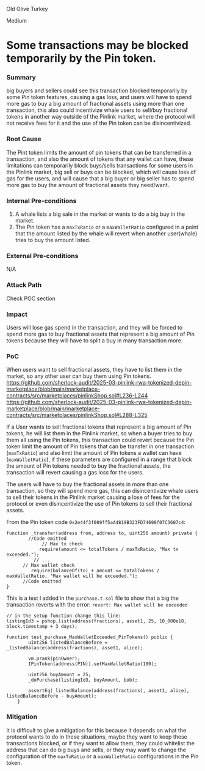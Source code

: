 Old Olive Turkey

Medium

# Some transactions may be blocked temporarily by the Pin token.

### Summary

big buyers and sellers could see this transaction blocked temporarily by some Pin token features, causing a gas loss, and users will have to spend more gas to buy a big amount of fractional assets using more than one transaction, this also could incentivize whale users to sell/buy fractional tokens in another way outside of the Pinlink market, where the protocol will not receive fees for it and the use of the Pin token can be disincentivized.

### Root Cause

The Pint token limits the amount of pin tokens that can be transferred in a transaction, and also the amount of tokens that any wallet can have, these limitations can temporarily block buys/sells transactions for some users in the Pinlink market, big sell or buys can be blocked, which will cause loss of gas for the users, and will cause that a big buyer or big seller has to spend more gas to buy the amount of fractional assets they need/want.

### Internal Pre-conditions

1. A whale lists a big sale in the market or wants to do a big buy in the market.
2. The Pin token has a `maxTxRatio` or a `maxWalletRatio` configured in a point that the amount listed by the whale will revert when another user(whale) tries to buy the amount listed. 

### External Pre-conditions

N/A

### Attack Path

Check POC section

### Impact

Users will lose gas spend in the transaction, and they will be forced to spend more gas to buy fractional assets that represent a big amount of Pin tokens because they will have to split a buy in many transaction more.

### PoC

When users want to sell fractional assets,  they have to list them in the market, so any other user can buy them using Pin tokens.
https://github.com/sherlock-audit/2025-03-pinlink-rwa-tokenized-depin-marketplace/blob/main/marketplace-contracts/src/marketplaces/pinlinkShop.sol#L236-L244
https://github.com/sherlock-audit/2025-03-pinlink-rwa-tokenized-depin-marketplace/blob/main/marketplace-contracts/src/marketplaces/pinlinkShop.sol#L288-L325

If a User wants to sell fractional tokens that represent a big amount of Pin tokens, he will list them in the Pinlink market, so when a buyer tries to buy them all using the Pin tokens, this transaction could revert because the Pin token limit the amount of Pin tokens that can be transfer in one transaction (`maxTxRatio`) and also limit the amount of Pin tokens a wallet can have (`maxWalletRatio`), if these parameters are configured in a range that block the amount of Pin tokens needed to buy the fractional assets, the transaction will revert causing a gas loss for the users. 

The users will have to buy the fractional assets in more than one transaction, so they will spend more gas, this can disincentivize whale users to sell their tokens in the Pinlink market causing a lose of fees for the protocol or even disincentivize the use of Pin tokens to sell their fractional assets.

From the Pin token code `0x2e44f3f609ff5aA4819B323FD74690f07C3607c4`:
```solidity
function _transfer(address from, address to, uint256 amount) private {
        //Code omitted
             // Max tx check
            require(amount <= totalTokens / maxTxRatio, "Max tx exceeded.");
          // ...
      // Max wallet check
         require(balanceOf(to) + amount <= totalTokens / maxWalletRatio, "Max wallet will be exceeded.");
      //Code omitted
}
```

This is a test I added in the `purchase.t.sol` file to show that a big the transaction reverts with the error: `revert: Max wallet will be exceeded`

```solidity
// in the setup function change this line:
listingId3 = pshop.list(address(fractions), asset1, 25, 10_000e18, block.timestamp + 3 days);

function test_purchase_MaxWalletExceeded_PinTokens() public {
        uint256 listedBalanceBefore = _listedBalance(address(fractions), asset1, alice);

        vm.prank(pinOwner);
        IPinToken(address(PIN)).setMaxWalletRatio(100);

        uint256 buyAmount = 25;
        _doPurchase(listingId3, buyAmount, bob);

        assertEq(_listedBalance(address(fractions), asset1, alice), listedBalanceBefore - buyAmount);
    }
```

### Mitigation

It is difficult to give a mitigation for this because it depends on what the protocol wants to do in these situations, maybe they want to keep these transactions blocked, or if they want to allow them, they could whitelist the address that can do big buys and sells, or they may want to change the configuration of the `maxTxRatio` or a `maxWalletRatio`  configurations in the Pin token.
